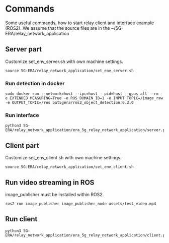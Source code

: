 # Commands

Some useful commands, how to start relay client and interface example (ROS2). 
We assume that the source files are in the ~/5G-ERA/relay_network_application

## Server part
Customize set_env_server.sh with own machine settings.
```
source 5G-ERA/relay_network_application/set_env_server.sh
```
### Run detection in docker
```
sudo docker run --network=host --ipc=host --pid=host --gpus all --rm -e EXTENDED_MEASURING=True -e ROS_DOMAIN_ID=1 -e INPUT_TOPIC=/image_raw -e OUTPUT_TOPIC=/res but5gera/ros2_object_detection:0.2.0
```
### Run interface
```
python3 5G-ERA/relay_network_application/era_5g_relay_network_application/server.py
```
## Client part
Customize set_env_client.sh with own machine settings.
```
source 5G-ERA/relay_network_application/set_env_client.sh
```
## Run video streaming in ROS
image_publisher must be installed within ROS2.
```
ros2 run image_publisher image_publisher_node assets/test_video.mp4
```
## Run client
```
python3 5G-ERA/relay_network_application/era_5g_relay_network_application/client.py
```
